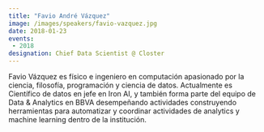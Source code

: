 ```yaml
---
title: "Favio André Vázquez"
image: /images/speakers/favio-vazquez.jpg
date: 2018-01-23
events:
 - 2018
designation: Chief Data Scientist @ Closter 
---
```


Favio Vázquez es físico e ingeniero en computación apasionado por la ciencia, filosofía, programación y ciencia de datos. Actualmente es Científico de datos en jefe en Iron AI, y también forma parte del equipo de Data &amp; Analytics en BBVA desempeñando actividades construyendo herramientas para automatizar y coordinar actividades de analytics y machine learning dentro de la institución.